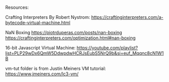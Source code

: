 Resources:

Crafting Interpreters By Robert Nystrom:
https://craftinginterpreters.com/a-bytecode-virtual-machine.html

NaN Boxing
https://piotrduperas.com/posts/nan-boxing
https://craftinginterpreters.com/optimization.html#nan-boxing

16-bit Javascript Virtual Machine:
https://youtube.com/playlist?list=PLP29wDx6QmW5DdwpdwHCRJsEubS5NrQ9b&si=euf_Mqqnc8cN1W1B

vm-tut folder is from Justin Meiners VM tutorial:
https://www.jmeiners.com/lc3-vm/
